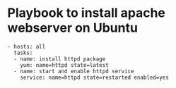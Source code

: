# Playbook to install apache webserver on Ubuntu 

    - hosts: all
      tasks:
      - name: install httpd package
        yum: name=httpd state=latest
      - name: start and enable httpd service
        service: name=httpd state=restarted enabled=yes
        

